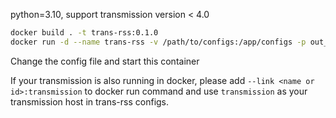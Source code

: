 python=3.10, support transmission version < 4.0

```bash
docker build . -t trans-rss:0.1.0
docker run -d --name trans-rss -v /path/to/configs:/app/configs -p out_port:80 --restart unless-stopped trans-rss:0.1.0
```

Change the config file and start this container

If your transmission is also running in docker, please add `--link <name or id>:transmission` to docker run command and use `transmission` as your transmission host in trans-rss configs.
